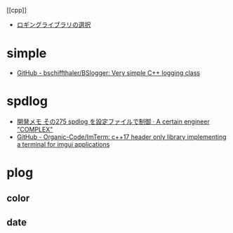 [[cpp]]

- [ロギングライブラリの選択](http://www.02.246.ne.jp/~torutk/cxx/logging/select.html)

# simple
- [GitHub - bschiffthaler/BSlogger: Very simple C++ logging class](https://github.com/bschiffthaler/BSlogger)

# spdlog
- [開発メモ その275 spdlog を設定ファイルで制御 · A certain engineer "COMPLEX"](https://taktak.jp/2022/06/18/4434/)
- [GitHub - Organic-Code/ImTerm: c++17 header only library implementing a terminal for imgui applications](https://github.com/Organic-Code/ImTerm)

# plog

## color

## date
